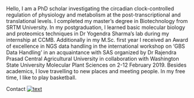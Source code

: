 

Hello, I am a PhD scholar investigating the circadian clock-controlled regulation of physiology and metabolism at the post-transcriptional and translational levels. I completed my master’s degree in Biotechnology from SRTM University. In my postgraduation, I learned basic molecular biology and proteomics techniques in Dr Yogendra Sharma’s lab during my internship at CCMB. Additionally in my M.Sc. first year I received an Award of excellence in NGS data handling in the international workshop on ‘GBS Data Handling’ in an acquaintance with SAS organized by Dr Rajendra Prasad Central Agricultural University in collaboration with Washington State University Molecular Plant Sciences on 2-12 February 2019. Besides academics, I love travelling to new places and meeting people. In my free time, I like to play basketball.

Contact
[![text](https://img.shields.io/badge/LinkedIn-0077B5?style=for-the-badge&logo=linkedin&logoColor=white)](https://www.linkedin.com/in/dinesh-b-jadhav)
